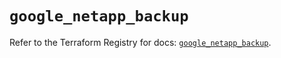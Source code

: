 # `google_netapp_backup`

Refer to the Terraform Registry for docs: [`google_netapp_backup`](https://registry.terraform.io/providers/hashicorp/google-beta/6.34.1/docs/resources/google_netapp_backup).
